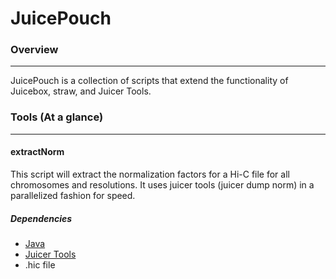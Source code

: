 # JuicePouch

### Overview
**********************

JuicePouch is a collection of scripts that extend the functionality of Juicebox, straw, and Juicer Tools.


### Tools (At a glance)
**********************

#### extractNorm

This script will extract the normalization factors for a Hi-C file for all chromosomes and resolutions. It uses juicer tools (juicer dump norm) in a parallelized fashion for speed.

##### Dependencies
* [Java](https://www.java.com/en/)
* [Juicer Tools](https://github.com/aidenlab/juicer/wiki/Download)
* .hic file
